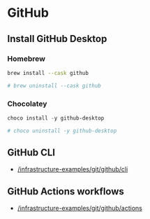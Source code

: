 # GitHub

## Install GitHub Desktop

### Homebrew

```sh
brew install --cask github

# brew uninstall --cask github
```

### Chocolatey

```ps1
choco install -y github-desktop

# choco uninstall -y github-desktop
```

## GitHub CLI

- [/infrastructure-examples/git/github/cli](/git/github/cli/)

## GitHub Actions workflows

- [/infrastructure-examples/git/github/actions](/git/github/actions/)

